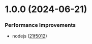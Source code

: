 # 1.0.0 (2024-06-21)


### Performance Improvements

* nodejs ([21f5012](https://github.com/serapshi/git-extended/commit/21f501248888f83f69e32a7b5effc13a9396590b))



